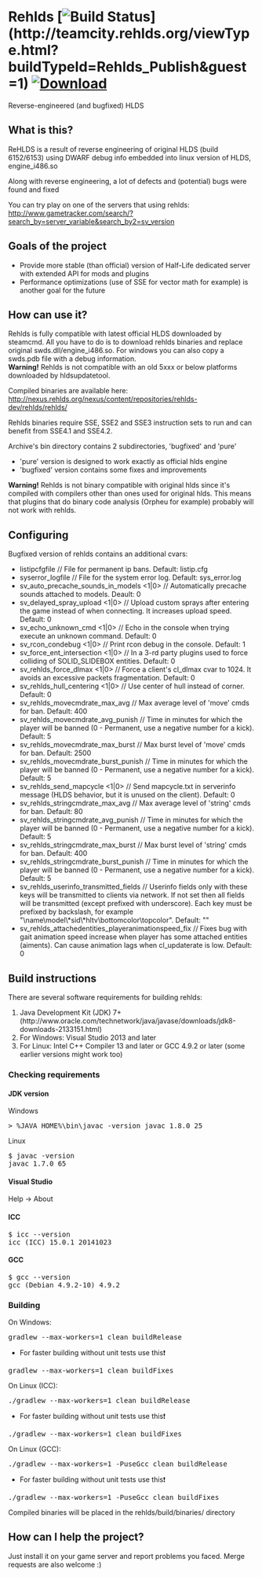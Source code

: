# Rehlds [![Build Status](http://teamcity.rehlds.org/app/rest/builds/buildType:(id:Rehlds_Publish)/statusIcon)](http://teamcity.rehlds.org/viewType.html?buildTypeId=Rehlds_Publish&guest=1) [![Download](https://camo.githubusercontent.com/65c70643ec7b40eea50971003624c2fb04d8d375/687474703a2f2f7265686c64732e6f72672f76657273696f6e2f7265686c64732e737667)](http://teamcity.rehlds.org/guestAuth/downloadArtifacts.html?buildTypeId=Rehlds_Publish&buildId=lastSuccessful)

Reverse-engineered (and bugfixed) HLDS

## What is this?
ReHLDS is a result of reverse engineering of original HLDS (build 6152/6153) using DWARF debug info embedded into linux version of HLDS, engine_i486.so

Along with reverse engineering, a lot of defects and (potential) bugs were found and fixed

You can try play on one of the servers that using rehlds: http://www.gametracker.com/search/?search_by=server_variable&search_by2=sv_version

## Goals of the project
<ul>
<li>Provide more stable (than official) version of Half-Life dedicated server with extended API for mods and plugins</li>
<li>Performance optimizations (use of SSE for vector math for example) is another goal for the future</li>
</ul>

## How can use it?
Rehlds is fully compatible with latest official HLDS downloaded by steamcmd. All you have to do is to download rehlds binaries and replace original swds.dll/engine_i486.so. For windows you can also copy a swds.pdb file with a debug information.
<br /><b>Warning!</b> Rehlds is not compatible with an old 5xxx or below platforms downloaded by hldsupdatetool.

Compiled binaries are available here: http://nexus.rehlds.org/nexus/content/repositories/rehlds-dev/rehlds/rehlds/

Rehlds binaries require SSE, SSE2 and SSE3 instruction sets to run and can benefit from SSE4.1 and SSE4.2.

Archive's bin directory contains 2 subdirectories, 'bugfixed' and 'pure'
<ul>
<li>'pure' version is designed to work exactly as official hlds engine</li>
<li>'bugfixed' version contains some fixes and improvements</li>
</ul>

<b>Warning!</b> Rehlds is not binary compatible with original hlds since it's compiled with compilers other than ones used for original hlds. This means that plugins that do binary code analysis (Orpheu for example) probably will not work with rehlds.

## Configuring
Bugfixed version of rehlds contains an additional cvars:
<ul>
<li>listipcfgfile <filename> // File for permanent ip bans. Default: listip.cfg
<li>syserror_logfile <filename> // File for the system error log. Default: sys_error.log
<li>sv_auto_precache_sounds_in_models <1|0> // Automatically precache sounds attached to models. Deault: 0
<li>sv_delayed_spray_upload <1|0> // Upload custom sprays after entering the game instead of when connecting. It increases upload speed. Default: 0
<li>sv_echo_unknown_cmd <1|0> // Echo in the console when trying execute an unknown command. Default: 0
<li>sv_rcon_condebug <1|0> // Print rcon debug in the console. Default: 1
<li>sv_force_ent_intersection <1|0> // In a 3-rd party plugins used to force colliding of SOLID_SLIDEBOX entities. Default: 0
<li>sv_rehlds_force_dlmax <1|0> // Force a client's cl_dlmax cvar to 1024. It avoids an excessive packets fragmentation. Default: 0
<li>sv_rehlds_hull_centering <1|0> // Use center of hull instead of corner. Default: 0
<li>sv_rehlds_movecmdrate_max_avg // Max average level of 'move' cmds for ban. Default: 400
<li>sv_rehlds_movecmdrate_avg_punish // Time in minutes for which the player will be banned (0 - Permanent, use a negative number for a kick). Default: 5
<li>sv_rehlds_movecmdrate_max_burst // Max burst level of 'move' cmds for ban. Default: 2500
<li>sv_rehlds_movecmdrate_burst_punish // Time in minutes for which the player will be banned (0 - Permanent, use a negative number for a kick). Default: 5
<li>sv_rehlds_send_mapcycle <1|0> // Send mapcycle.txt in serverinfo message (HLDS behavior, but it is unused on the client). Default: 0
<li>sv_rehlds_stringcmdrate_max_avg // Max average level of 'string' cmds for ban. Default: 80
<li>sv_rehlds_stringcmdrate_avg_punish // Time in minutes for which the player will be banned (0 - Permanent, use a negative number for a kick). Default: 5
<li>sv_rehlds_stringcmdrate_max_burst // Max burst level of 'string' cmds for ban. Default: 400
<li>sv_rehlds_stringcmdrate_burst_punish // Time in minutes for which the player will be banned (0 - Permanent, use a negative number for a kick). Default: 5
<li>sv_rehlds_userinfo_transmitted_fields // Userinfo fields only with these keys will be transmitted to clients via network. If not set then all fields will be transmitted (except prefixed with underscore). Each key must be prefixed by backslash, for example "\name\model\*sid\*hltv\bottomcolor\topcolor". Default: ""
<li>sv_rehlds_attachedentities_playeranimationspeed_fix // Fixes bug with gait animation speed increase when player has some attached entities (aiments). Can cause animation lags when cl_updaterate is low. Default: 0
</ul>

## Build instructions
There are several software requirements for building rehlds:
<ol>
<li>Java Development Kit (JDK) 7+ (http://www.oracle.com/technetwork/java/javase/downloads/jdk8-downloads-2133151.html)</li>
<li>For Windows: Visual Studio 2013 and later</li>
<li>For Linux: Intel C++ Compiler 13 and later or GCC 4.9.2 or later (some earlier versions might work too)</li>
</ol>

### Checking requirements
#### JDK version
Windows<pre>&gt; %JAVA_HOME%\bin\javac -version
javac 1.8.0_25
</pre>

Linux
<pre>$ javac -version
javac 1.7.0_65
</pre>

#### Visual Studio
Help -> About

#### ICC
<pre>$ icc --version
icc (ICC) 15.0.1 20141023
</pre>

#### GCC
<pre>$ gcc --version
gcc (Debian 4.9.2-10) 4.9.2
</pre>

### Building
On Windows:
<pre>gradlew --max-workers=1 clean buildRelease</pre>
* For faster building without unit tests use this:exclamation:
<pre>gradlew --max-workers=1 clean buildFixes</pre>

On Linux (ICC):
<pre>./gradlew --max-workers=1 clean buildRelease</pre>
* For faster building without unit tests use this:exclamation:
<pre>./gradlew --max-workers=1 clean buildFixes</pre>

On Linux (GCC):
<pre>./gradlew --max-workers=1 -PuseGcc clean buildRelease</pre>
* For faster building without unit tests use this:exclamation:
<pre>./gradlew --max-workers=1 -PuseGcc clean buildFixes</pre>

Compiled binaries will be placed in the rehlds/build/binaries/ directory

## How can I help the project?
Just install it on your game server and report problems you faced.
Merge requests are also welcome :)
